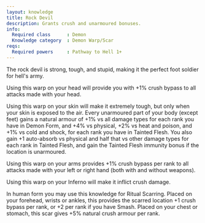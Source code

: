 ```yaml
---
layout: knowledge
title: Rock Devil
description: Grants crush and unarmoured bonuses.
info:
  Required class      : Demon
  Knowledge category  : Demon Warp/Scar
reqs:
  Required powers     : Pathway to Hell 1+
---
```


The rock devil is strong, tough, and stupid, making it the perfect foot soldier
for hell's army.

Using this warp on your head will provide you with +1% crush bypass to all 
attacks made with your head.

Using this warp on your skin will make it extremely tough, but only when your 
skin is exposed to the air.  Every unarmoured part of your body (except feet) 
gains a natural armour of +1% vs all damage types for each rank you have in 
Demon Form, and +4% vs physical, +2% vs heat and poison, and +1% vs cold and 
shock, for each rank you have in Tainted Flesh.  You also gain +1 auto-absorb 
vs physical and half that vs other damage types for each rank in Tainted Flesh,
and gain the Tainted Flesh immunity bonus if the location is unarmoured.

Using this warp on your arms provides +1% crush bypass per rank to all attacks
made with your left or right hand (both with and without weapons).

Using this warp on your Inferno will make it inflict crush damage.

In human form you may use this knowledge for Ritual Scarring.  Placed on your 
forehead, wrists or ankles, this provides the scarred location +1 crush bypass 
per rank, or +2 per rank if you have Smash.  Placed on your chest or stomach,
this scar gives +5% natural crush armour per rank.
